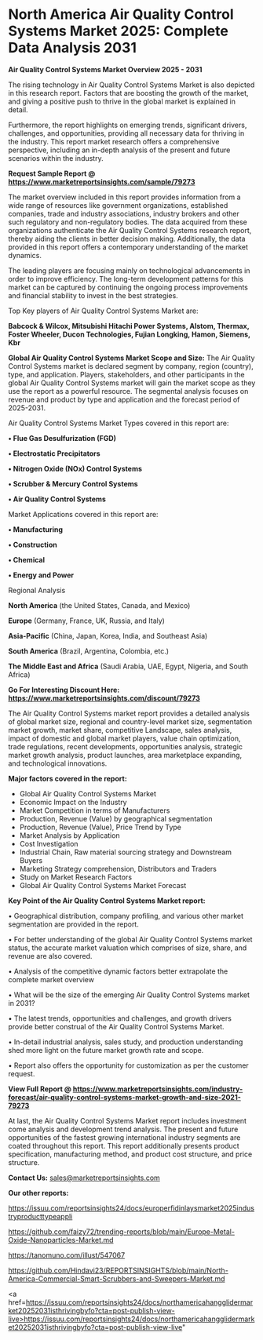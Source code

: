 # North America Air Quality Control Systems Market 2025: Complete Data Analysis 2031

<Strong> Air Quality Control Systems Market Overview 2025 - 2031</strong>

The rising technology in Air Quality Control Systems Market is also depicted in this research report. Factors that are boosting the growth of the market, and giving a positive push to thrive in the global market is explained in detail.

Furthermore, the report highlights on emerging trends, significant drivers, challenges, and opportunities, providing all necessary data for thriving in the industry. This report market research offers a comprehensive perspective, including an in-depth analysis of the present and future scenarios within the industry.

<strong>Request Sample Report @ <a href=https://www.marketreportsinsights.com/sample/79273>https://www.marketreportsinsights.com/sample/79273</a></strong>

The market overview included in this report provides information from a wide range of resources like government organizations, established companies, trade and industry associations, industry brokers and other such regulatory and non-regulatory bodies. The data acquired from these organizations authenticate the Air Quality Control Systems research report, thereby aiding the clients in better decision making. Additionally, the data provided in this report offers a contemporary understanding of the market dynamics.

The leading players are focusing mainly on technological advancements in order to improve efficiency. The long-term development patterns for this market can be captured by continuing the ongoing process improvements and financial stability to invest in the best strategies.

Top Key players of Air Quality Control Systems Market are:

<strong>Babcock & Wilcox, Mitsubishi Hitachi Power Systems, Alstom, Thermax, Foster Wheeler, Ducon Technologies, Fujian Longking, Hamon, Siemens, Kbr</strong>

<strong><b>Global Air Quality Control Systems Market Scope and Size:</b></strong>
The Air Quality Control Systems market is declared segment by company, region (country), type, and application. Players, stakeholders, and other participants in the global Air Quality Control Systems market will gain the market scope as they use the report as a powerful resource. The segmental analysis focuses on revenue and product by type and application and the forecast period of 2025-2031.

Air Quality Control Systems Market Types covered in this report are:

<strong>• Flue Gas Desulfurization (FGD)

• Electrostatic Precipitators

• Nitrogen Oxide (NOx) Control Systems

• Scrubber & Mercury Control Systems

• Air Quality Control Systems</strong>

Market Applications covered in this report are:

<strong>• Manufacturing

• Construction

• Chemical

• Energy and Power</strong> 

Regional Analysis

<strong>North America</strong> (the United States, Canada, and Mexico)

<strong>Europe</strong> (Germany, France, UK, Russia, and Italy)

<strong>Asia-Pacific</strong> (China, Japan, Korea, India, and Southeast Asia)

<strong>South America</strong> (Brazil, Argentina, Colombia, etc.)

<strong>The Middle East and Africa</strong> (Saudi Arabia, UAE, Egypt, Nigeria, and South Africa)

<strong>Go For Interesting Discount Here: <a href=https://www.marketreportsinsights.com/discount/79273>https://www.marketreportsinsights.com/discount/79273</a></strong>

The Air Quality Control Systems market report provides a detailed analysis of global market size, regional and country-level market size, segmentation market growth, market share, competitive Landscape, sales analysis, impact of domestic and global market players, value chain optimization, trade regulations, recent developments, opportunities analysis, strategic market growth analysis, product launches, area marketplace expanding, and technological innovations.

<strong><b>Major factors covered in the report:</b></strong>
<ul>
  <li>Global Air Quality Control Systems Market </li>
  <li>Economic Impact on the Industry</li>
  <li>Market Competition in terms of Manufacturers</li>
  <li>Production, Revenue (Value) by geographical segmentation</li>
  <li>Production, Revenue (Value), Price Trend by Type</li>
  <li>Market Analysis by Application</li>
  <li>Cost Investigation</li>
  <li>Industrial Chain, Raw material sourcing strategy and Downstream Buyers</li>
  <li>Marketing Strategy comprehension, Distributors and Traders</li>
  <li>Study on Market Research Factors</li>
  <li>Global Air Quality Control Systems Market Forecast</li>
</ul>

<strong><b>Key Point of the Air Quality Control Systems Market report:</b></strong>

• Geographical distribution, company profiling, and various other market segmentation are provided in the report.

• For better understanding of the global Air Quality Control Systems market status, the accurate market valuation which comprises of size, share, and revenue are also covered.

• Analysis of the competitive dynamic factors better extrapolate the complete market overview

• What will be the size of the emerging Air Quality Control Systems market in 2031?

• The latest trends, opportunities and challenges, and growth drivers provide better construal of the Air Quality Control Systems Market.

• In-detail industrial analysis, sales study, and production understanding shed more light on the future market growth rate and scope.

• Report also offers the opportunity for customization as per the customer request.

<strong><b>View Full Report @ <a href=https://www.marketreportsinsights.com/industry-forecast/air-quality-control-systems-market-growth-and-size-2021-79273>https://www.marketreportsinsights.com/industry-forecast/air-quality-control-systems-market-growth-and-size-2021-79273</a></b></strong>


At last, the Air Quality Control Systems Market report includes investment come analysis and development trend analysis. The present and future opportunities of the fastest growing international industry segments are coated throughout this report. This report additionally presents product specification, manufacturing method, and product cost structure, and price structure.

<strong>Contact Us:</strong>
sales@marketreportsinsights.com

<strong>Our other reports:</strong>

<a href=https://issuu.com/reportsinsights24/docs/europerfidinlaysmarket2025industryproducttypeappli>https://issuu.com/reportsinsights24/docs/europerfidinlaysmarket2025industryproducttypeappli</a>

<a href=https://github.com/faizy72/trending-reports/blob/main/Europe-Metal-Oxide-Nanoparticles-Market.md>https://github.com/faizy72/trending-reports/blob/main/Europe-Metal-Oxide-Nanoparticles-Market.md</a>

<a href=https://tanomuno.com/illust/547067>https://tanomuno.com/illust/547067</a>

<a href=https://github.com/Hindavi23/REPORTSINSIGHTS/blob/main/North-America-Commercial-Smart-Scrubbers-and-Sweepers-Market.md>https://github.com/Hindavi23/REPORTSINSIGHTS/blob/main/North-America-Commercial-Smart-Scrubbers-and-Sweepers-Market.md</a>

<a href=https://issuu.com/reportsinsights24/docs/northamericahangglidermarket20252031isthrivingbyfo?cta=post-publish-view-live>https://issuu.com/reportsinsights24/docs/northamericahangglidermarket20252031isthrivingbyfo?cta=post-publish-view-live</a>"
